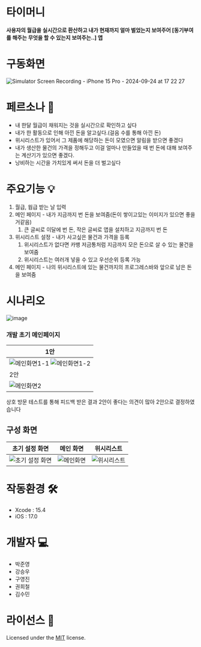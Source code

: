 # 타이머니
**사용자의 월급을 실시간으로 환산하고 내가 현재까지 얼마 벌었는지 보여주어 [동기부여를 해주는 무엇을 할 수 있는지 보여주는..] 앱**

# 구동화면
![Simulator Screen Recording - iPhone 15 Pro - 2024-09-24 at 17 22 27](https://github.com/user-attachments/assets/d30924ce-dbf2-4adc-affd-7fbd54d6d869)

# 페르소나 👥
- 내 한달 월급이 채워지는 것을 실시간으로 확인하고 싶다
- 내가 한 활동으로 인해 아낀 돈을 알고싶다.(걸음 수를 통해 아낀 돈)
- 위시리스트가 있어서 그 제품에 해당하는 돈이 모였으면 알림을 받으면 좋겠다
- 내가 생산한 물건의 가격을 정해두고 이걸 얼마나 만들었을 때 번 돈에 대해 보여주는 계산기가 있으면 좋겠다.
- 낭비하는 시간을 가치있게 써서 돈을 더 벌고싶다

# 주요기능 💡
1. 월급, 웝급 받는 날 입력
2. 메인 페이지 - 내가 지금까지 번 돈을 보여줌(돈이 쌓이고있는 이미지가 있으면 좋을거같음)
    1) 큰 글씨로 이달에 번 돈, 작은 글씨로 앱을 설치하고 지금까지 번 돈
3. 위시리스트 설정 - 내가 사고싶은 물건과 가격을 등록
    1) 위시리스트가 없다면 카뱅 저금통처럼 지금까지 모은 돈으로 살 수 있는 물건을 보여줌
    2) 위시리스트는 여러개 넣을 수 있고 우선순위 등록 가능
4. 메인 페이지 - 나의 위시리스트에 있는 물건까지의 프로그레스바와 앞으로 남은 돈을 보여줌

# 시나리오
![image](https://github.com/user-attachments/assets/f0ca591c-702a-47c1-b6fe-bad2555c36fb)

### 개발 초기 메인페이지
|1안|
|---|
|![메인화면1-1](https://github.com/user-attachments/assets/4d51462b-4ccc-46b6-a4e1-66b35ca5d577) ![메인화면1-2](https://github.com/user-attachments/assets/529b316a-621a-4505-9d27-27dd998de810)|
|2안|
|![메인화면2](https://github.com/user-attachments/assets/ca7cd991-6efe-473c-bc4c-fb47c7fc1a35)|

상호 방문 테스트를 통해 피드백 받은 결과 2안이 좋다는 의견이 많아 2안으로 결정하였습니다


## 구성 화면
|초기 설정 화면|메인 화면|위시리스트|
|----------|-------|--------|
|![초기 설정 화면](https://github.com/user-attachments/assets/4062a074-cc0c-4845-bcdb-a354aeca1c44)|![메인화면](https://github.com/user-attachments/assets/918b67b9-f99d-41d3-acbe-56fc1d9b8965)|![위시리스트](https://github.com/user-attachments/assets/c61f73a6-f7de-45ae-a0c0-46eb8f891bd9)|



# 작동환경 🛠️
- Xcode : 15.4
- iOS : 17.0

# 개발자 💻
- 박준영
- 강승우
- 구영진
- 권희철
- 김수민

# 라이선스 🧭
Licensed under the [MIT](LICENSE) license.
